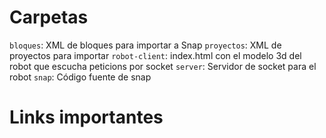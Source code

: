 # Carpetas
``bloques``: XML de bloques para importar a Snap
``proyectos``: XML de proyectos para importar
``robot-client``: index.html con el modelo 3d del robot que escucha peticions por socket
``server``: Servidor de socket para el robot
``snap``: Código fuente de snap

# Links importantes
